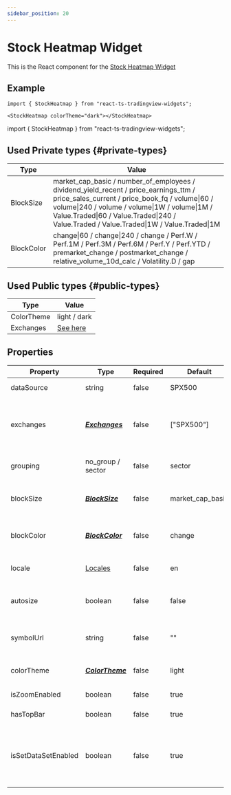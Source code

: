 ```yaml
---
sidebar_position: 20
---
```


# Stock Heatmap Widget

This is the React component for the [Stock Heatmap Widget](https://www.tradingview.com/widget/stock-heatmap/)

## Example

```
import { StockHeatmap } from "react-ts-tradingview-widgets";

<StockHeatmap colorTheme="dark"></StockHeatmap>
```

import { StockHeatmap } from "react-ts-tradingview-widgets";

<StockHeatmap colorTheme="dark" width={700} height={500}></StockHeatmap>

## Used Private types {#private-types}

| Type       | Value                                                                                                                                                                                                                                                                                                               |
| ---------- | ------------------------------------------------------------------------------------------------------------------------------------------------------------------------------------------------------------------------------------------------------------------------------------------------------------------- |
| BlockSize  | market_cap_basic / number_of_employees / dividend_yield_recent / price_earnings_ttm / price_sales_current / price_book_fq / volume&vert;60 / volume&vert;240 / volume / volume&vert;1W / volume&vert;1M / Value.Traded&vert;60 / Value.Traded&vert;240 / Value.Traded / Value.Traded&vert;1W / Value.Traded&vert;1M |
| BlockColor | change&vert;60 / change&vert;240 / change / Perf.W / Perf.1M / Perf.3M / Perf.6M / Perf.Y / Perf.YTD / premarket_change / postmarket_change / relative_volume_10d_calc / Volatility.D / gap                                                                                                                         |

## Used Public types {#public-types}

| Type       | Value                             |
| ---------- | --------------------------------- |
| ColorTheme | light / dark                      |
| Exchanges  | [See here](../types/Exchanges.md) |

## Properties

| Property            | Type                               | Required | Default          | Description                                                           |
| ------------------- | ---------------------------------- | -------- | ---------------- | --------------------------------------------------------------------- |
| dataSource          | string                             | false    | SPX500           | Default dataSource                                                    |
| exchanges           | [_**Exchanges**_](#public-types)   | false    | ["SPX500"]       | Choose which exchanges to create a heatmap for                        |
| grouping            | no_group / sector                  | false    | sector           | Grouping of the heatmap                                               |
| blockSize           | [_**BlockSize**_](#private-types)  | false    | market_cap_basic | Size of the blocks in the heatmap                                     |
| blockColor          | [_**BlockColor**_](#private-types) | false    | change           | Color of the blocks in the heatmap                                    |
| locale              | [Locales](../types/Locales.md)     | false    | en               | Sets the default locale                                               |
| autosize            | boolean                            | false    | false            | Sets the width and height to 100%                                     |
| symbolUrl           | string                             | false    | ""               | Make widget redirect to symbol url                                    |
| colorTheme          | [_**ColorTheme**_](#public-types)  | false    | light            | Sets the default theme                                                |
| isZoomEnabled       | boolean                            | false    | true             | Enables zoom                                                          |
| hasTopBar           | boolean                            | false    | true             | Enables top bar                                                       |
| isSetDataSetEnabled | boolean                            | false    | true             | Enables set data set button. Can only be enabled if hasTopBar is true |
